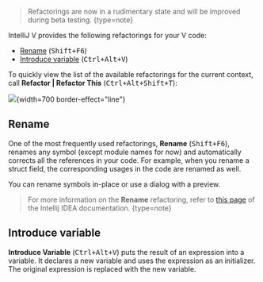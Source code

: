 [//]: # (title: Refactorings)

> Refactorings are now in a rudimentary state and will be improved during beta testing.
> {type=note}

IntelliJ V provides the following refactorings for your V code:

- [Rename](#rename) (<kbd>Shift+F6</kbd>)
- [Introduce variable](#introduce-variable) (<kbd>Ctrl+Alt+V</kbd>)

To quickly view the list of the available refactorings for the current context, call **Refactor | Refactor This** (<kbd>Ctrl+Alt+Shift+T</kbd>):

![](refactor-this.png){width=700 border-effect="line"}

## Rename

One of the most frequently used refactorings, **Rename** (<kbd>Shift+F6</kbd>), renames any symbol (except module names for now) and automatically corrects all the references in your code. For example, when you rename a struct field, the corresponding usages in the code are renamed as well.

You can rename symbols in-place or use a dialog with a preview.

> For more information on the **Rename** refactoring, refer to [this page](https://www.jetbrains.com/help/idea/rename-refactorings.html) of the Intellij IDEA documentation.
> {type=note}

## Introduce variable

**Introduce Variable** (<kbd>Ctrl+Alt+V</kbd>) puts the result of an expression into a variable. It declares a new variable and uses the expression as an initializer. The original expression is replaced with the new variable.
